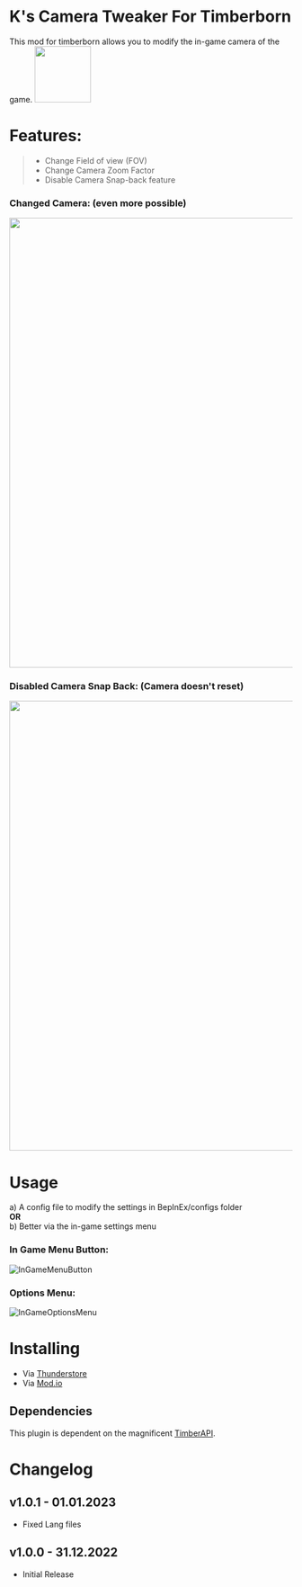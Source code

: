# K's Camera Tweaker For Timberborn
This mod for timberborn allows you to modify the in-game camera of the game. <img src="https://raw.githubusercontent.com/averon420/Timberborn_Mods/master/TB_CameraTweaks/icon.png" width="100" />

# Features:
> - Change Field of view (FOV)
> - Change Camera Zoom Factor
> - Disable Camera Snap-back feature

### Changed Camera: (even more possible)
<img src="https://raw.githubusercontent.com/averon420/Timberborn_Mods/master/TB_CameraTweaks/_package/Pictures/InGameZoomedOut.png" width="800" />

### Disabled Camera Snap Back: (Camera doesn't reset)
<img src="https://raw.githubusercontent.com/averon420/Timberborn_Mods/master/TB_CameraTweaks/_package/Pictures/InGameNoSnapBackCamera.png" width="800" />

# Usage
 a) A config file to modify the settings in BepInEx/configs folder
 <br/>
 **OR**
 <br/>
 b) Better via the in-game settings menu

### In Game Menu Button:
![InGameMenuButton](https://raw.githubusercontent.com/averon420/Timberborn_Mods/master/TB_CameraTweaks/_package/Pictures/InGameMenuButton.png)

### Options Menu:
![InGameOptionsMenu](https://raw.githubusercontent.com/averon420/Timberborn_Mods/master/TB_CameraTweaks/_package/Pictures/InGameOptionsMenu.png)


# Installing 
- Via [Thunderstore](https://timberborn.thunderstore.io/)
- Via [Mod.io](https://mod.io/g/timberborn?tags-in=Mod)

## Dependencies
This plugin is dependent on the magnificent [TimberAPI](https://github.com/Timberborn-Modding-Central/TimberAPI).

# Changelog

## v1.0.1 - 01.01.2023
- Fixed Lang files

## v1.0.0 - 31.12.2022
- Initial Release